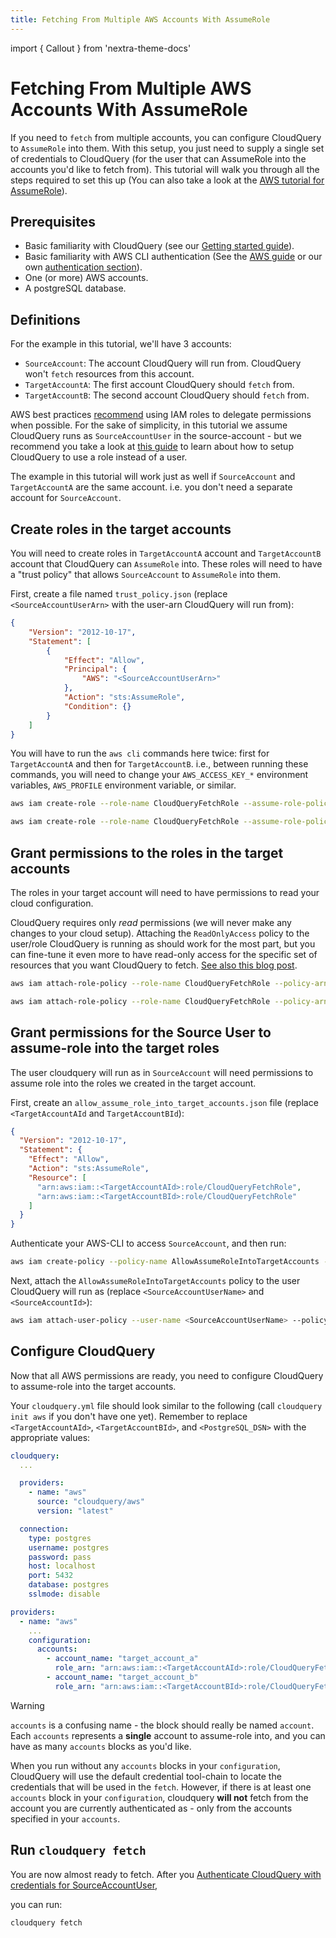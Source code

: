 ```yaml
---
title: Fetching From Multiple AWS Accounts With AssumeRole
---
```


import { Callout } from 'nextra-theme-docs'

# Fetching From Multiple AWS Accounts With AssumeRole

If you need to `fetch` from multiple accounts, you can configure CloudQuery to `AssumeRole` into them.
With this setup, you just need to supply a single set of credentials to CloudQuery (for the user
that can AssumeRole into the accounts you'd like to fetch from). This tutorial will walk you through all the
steps required to set this up (You can also take a look at the [AWS tutorial for AssumeRole](https://docs.aws.amazon.com/IAM/latest/UserGuide/tutorial_cross-account-with-roles.html)).

## Prerequisites

- Basic familiarity with CloudQuery (see our [Getting started guide](../getting-started/getting-started-with-aws)).
- Basic familiarity with AWS CLI authentication (See the [AWS guide](https://docs.aws.amazon.com/cli/latest/userguide/cli-chap-configure.html) or our own [authentication section](../getting-started/getting-started-with-aws#authenticate-with-aws)).
- One (or more) AWS accounts.
- A postgreSQL database.

## Definitions

For the example in this tutorial, we'll have 3 accounts:

- `SourceAccount`: The account CloudQuery will run from. CloudQuery won't `fetch` resources from this account.
- `TargetAccountA`: The first account CloudQuery should `fetch` from.
- `TargetAccountB`: The second account CloudQuery should `fetch` from.

<Callout type="warning">

AWS best practices [recommend](https://docs.aws.amazon.com/IAM/latest/UserGuide/best-practices.html#delegate-using-roles) using
IAM roles to delegate permissions when possible. For the sake of simplicity, in this tutorial we assume
CloudQuery runs as `SourceAccountUser` in the source-account - but we recommend you take a look at
[this guide](https://docs.aws.amazon.com/cli/latest/userguide/cli-configure-role.html) to learn about how to
setup CloudQuery to use a role instead of a user.

</Callout>

<Callout type="info">

The example in this tutorial will work just as well if `SourceAccount` and `TargetAccountA` are the same account.
i.e. you don't need a separate account for `SourceAccount`.

</Callout>

## Create roles in the target accounts

You will need to create roles in `TargetAccountA` account and `TargetAccountB` account that CloudQuery can `AssumeRole` into.
These roles will need to have a "trust policy" that allows `SourceAccount` to `AssumeRole` into them.

First, create a file named `trust_policy.json` (replace `<SourceAccountUserArn>` with the user-arn CloudQuery will run from):

```json title="trust_policy.json"
{
    "Version": "2012-10-17",
    "Statement": [
        {
            "Effect": "Allow",
            "Principal": {
                "AWS": "<SourceAccountUserArn>"
            },
            "Action": "sts:AssumeRole",
            "Condition": {}
        }
    ]
}
```

You will have to run the `aws cli` commands here twice: first for `TargetAccountA` and then for `TargetAccountB`.
i.e., between running these commands, you will need to change your `AWS_ACCESS_KEY_*` environment variables,
`AWS_PROFILE` environment variable, or similar.

```bash title="AWS CLI commands for TargetAccountA"
aws iam create-role --role-name CloudQueryFetchRole --assume-role-policy-document file://trust_policy.json
```

```bash title="AWS CLI commands for TargetAccountB"
aws iam create-role --role-name CloudQueryFetchRole --assume-role-policy-document file://trust_policy.json
```

## Grant permissions to the roles in the target accounts

The roles in your target account will need to have permissions to read your cloud configuration.

<Callout type="info">

CloudQuery requires only _read_ permissions (we will never make any changes to your cloud setup).
Attaching the `ReadOnlyAccess` policy to the user/role CloudQuery is running as should work for the most part,
but you can fine-tune it even more to have read-only access for the specific set of resources that you want
CloudQuery to fetch.
[See also this blog post](https://alestic.com/2015/10/aws-iam-readonly-too-permissive/).

</Callout>

```bash title="AWS CLI commands for TargetAccountA"
aws iam attach-role-policy --role-name CloudQueryFetchRole --policy-arn arn:aws:iam::aws:policy/ReadOnlyAccess
```

```bash title="AWS CLI commands for TargetAccountB"
aws iam attach-role-policy --role-name CloudQueryFetchRole --policy-arn arn:aws:iam::aws:policy/ReadOnlyAccess
```

## Grant permissions for the Source User to assume-role into the target roles

The user cloudquery will run as in `SourceAccount` will need permissions to assume role into the roles we
created in the target account.

First, create an `allow_assume_role_into_target_accounts.json` file (replace `<TargetAccountAId` and `TargetAccountBId`):

```json title="allow_assume_role_into_target_accounts.json"
{
  "Version": "2012-10-17",
  "Statement": {
    "Effect": "Allow",
    "Action": "sts:AssumeRole",
    "Resource": [
      "arn:aws:iam::<TargetAccountAId>:role/CloudQueryFetchRole",
      "arn:aws:iam::<TargetAccountBId>:role/CloudQueryFetchRole"
    ]
  }
}
```

Authenticate your AWS-CLI to access `SourceAccount`, and then run:

```bash title="AWS CLI Commands for SourceAccount"
aws iam create-policy --policy-name AllowAssumeRoleIntoTargetAccounts --policy-document file://allow_assume_role_into_target_accounts.json
```

Next, attach the `AllowAssumeRoleIntoTargetAccounts` policy to the user CloudQuery will run as (replace `<SourceAccountUserName>` and `<SourceAccountId>`):

```bash title="AWS CLI Commands for SourceAccount"
aws iam attach-user-policy --user-name <SourceAccountUserName> --policy-arn "arn:aws:iam::<SourceAccountId>:policy/AllowAssumeRoleIntoTargetAccounts"
```

## Configure CloudQuery

Now that all AWS permissions are ready, you need to configure CloudQuery to assume-role into the target accounts.

Your `cloudquery.yml` file should look similar to the following (call `cloudquery init aws` if you don't have one yet).
Remember to replace `<TargetAccountAId>`, `<TargetAccountBId>`, and `<PostgreSQL_DSN>` with the appropriate values:

```yaml title="cloudquery.yml"
cloudquery:
  ...

  providers:
    - name: "aws"
      source: "cloudquery/aws"
      version: "latest"

  connection:
    type: postgres
    username: postgres
    password: pass
    host: localhost
    port: 5432
    database: postgres
    sslmode: disable

providers:
  - name: "aws"
    ...
    configuration:
      accounts:
        - account_name: "target_account_a"
          role_arn: "arn:aws:iam::<TargetAccountAId>:role/CloudQueryFetchRole"
        - account_name: "target_account_b"
          role_arn: "arn:aws:iam::<TargetAccountBId>:role/CloudQueryFetchRole"

```

<Callout type="warning">

Warning

`accounts` is a confusing name - the block should really be named `account`. Each `accounts` represents a **single** account
to assume-role into, and you can have as many `accounts` blocks as you'd like.

</Callout>

<Callout type="info">

When you run without any `accounts` blocks in your `configuration`, CloudQuery will use the default credential
tool-chain to locate the credentials that will be used in the `fetch`.
However, if there is at least one `accounts` block in your `configuration`, cloudquery **will not** fetch from the
account you are currently authenticated as - only from the accounts specified in
your `accounts`.

</Callout>

## Run `cloudquery fetch`

You are now almost ready to fetch. After you
[Authenticate CloudQuery with credentials for SourceAccountUser](../getting-started/getting-started-with-aws#authenticate-with-aws),

you can run:

```bash title="Authenticated as SourceAccountUser"
cloudquery fetch
```
